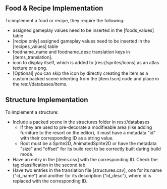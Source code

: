 ## Food & Recipe Implementation
To implement a food or recipe, they require the following:
- assigned gameplay values need to be inserted in the [foods_values] table
- [recipe only] assigned gameplay values need to be inserted in the [recipes_values] table
- foodname_name and foodname_desc translation keys in [items_translation].
- icon to display itself, which is added to [res://sprites/icons] as an atlas texture or a png.
- [Optional] you can skip the icon by directly creating the item as a custom packed scene inherting from the [item.tscn] node and place in the res://databases/items.

## Structure Implementation
To implement  a structure:
- Include a packed scene in the structures folder in res://databases
  - If they are used to pre-decorate a modifieable area (like adding furniture to the resort on the editor), it must have a metadata "id" with their corresponding ID as a string value. 
  - Root must be a Sprite2D, AnimatedSprite2D or have the metadata "size" and "offset" for its build rect to be correctly built during build mode.
- Have an entry in the [items.csv] with the corresponding ID. Check the tag classification in the second tab.
- Have two entries in the translation file [structures.csv], one for its name ("id_name") and another for its description ("id_desc"), where id is replaced with the corresponding ID.